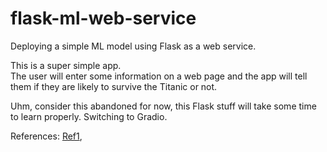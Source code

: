 # flask-ml-web-service

Deploying a simple ML model using Flask as a web service.

This is a super simple app.  
The user will enter some information on a web page and the app will tell them if they are likely to survive the Titanic or not.

Uhm, consider this abandoned for now, this Flask stuff will take some time to learn properly. 
Switching to Gradio.

References:
[Ref1](https://towardsdatascience.com/3-ways-to-deploy-machine-learning-models-in-production-cdba15b00e),


